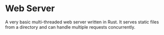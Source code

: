 # Web Server
A very basic multi-threaded web server written in Rust. It serves static files from a directory and can handle multiple requests concurrently.